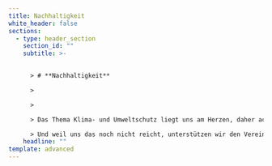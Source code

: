 ```yaml
---
title: Nachhaltigkeit
white_header: false
sections:
  - type: header_section
    section_id: ""
    subtitle: >-
      

      > # **Nachhaltigkeit**

      >

      >

      > Das Thema Klima- und Umweltschutz liegt uns am Herzen, daher achten wir bei der Ernte der zarten Tannenwipfel stets auf einen schonenden und achtsamen Umgang mit dem Waldbestand. Wir nehmen Rücksicht auf die Natur und streben nach einem klimaneutralem Handeln. Dazu ist unser Verpackungsmaterial zu 100% recyclingfähig, wir beziehen 100% Ökostrom, wir vermeiden Plastik,

      > Und weil uns das noch nicht reicht, unterstützen wir den Verein Bergwaldprojekt e.V. mit einem Spendenbeitrag mit jedem Produkt.
    headline: ""
template: advanced
---
```

